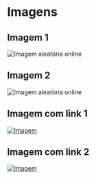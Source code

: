 # Imagens

## Imagem 1

![Imagem aleatória online](https://i.picsum.photos/id/866/200/200.jpg)

## Imagem 2

![Imagem aleatória online][img]

[img]: https://i.picsum.photos/id/865/200/200.jpg

## Imagem com link 1

[![Imagem](https://i.picsum.photos/id/350/200/200.jpg)](https://picsum.photos/ "Clique para entender mais")

## Imagem com link 2

[![Imagem][img-thumbs]][url-link]

[img-thumbs]: https://i.picsum.photos/id/950/200/200.jpg
[url-link]: https://picsum.photos/